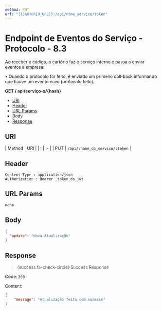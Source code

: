 ```yaml
---
method: PUT
url: "{{CARTORIO_URL}}:/api/nome_servico/token"
---
```



# Endpoint de Eventos do Serviço - Protocolo - 8.3

Ao receber o código, o cartório faz o serviço interno e passa a enviar eventos à empresa:

• Quando o protocolo for feito, é enviado um primeiro call-back informando que houve um evento novo (protocolo feito). 

**GET / api/serviço-x/{hash}**



- [URI](#uri)
- [Header](#header)
- [URL Params](#params)
- [Body](#body)
- [Response](#response)

<a name="uri"></a>
## URI

| Method | URI | 
| : |   :-   |
| PUT | `/api/:name_do_servico/:token` |

<a name="header"></a>
## Header

```markup 
Content-Type : application/json
Authorization : Bearer _token_do_jwt
```

<a name="params"></a>
## URL Params

```markup 
none
```

<a name="body"></a>
## Body

```json 
{
  "update": "Nova Atualização"
}
```

<a name="response"></a>
## Response

> {success.fa-check-circle} Success Response

Code: `200`

Content:

```json 
{
    "message": "Atualização feita com sucesso"
}
```
